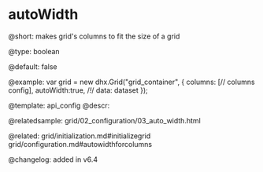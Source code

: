 autoWidth
=============

@short: makes grid's columns to fit the size of a grid





@type: boolean

@default: false

@example: 
var grid = new dhx.Grid("grid_container", {
    columns: [// columns config],
    autoWidth:true, /*!*/
    data: dataset
});


@template:	api_config
@descr: 

@relatedsample: grid/02_configuration/03_auto_width.html

@related: grid/initialization.md#initializegrid
grid/configuration.md#autowidthforcolumns

@changelog: added in v6.4

